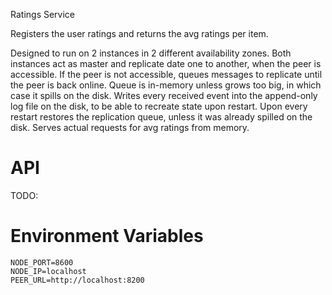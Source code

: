 Ratings Service

Registers the user ratings and returns the avg ratings per item.

Designed to run on 2 instances in 2 different availability zones.
Both instances act as master and replicate date one to another, when the peer is accessible.
If the peer is not accessible, queues messages to replicate until the peer is back online.
Queue is in-memory unless grows too big, in which case it spills on the disk.
Writes every received event into the append-only log file on the disk, to be able to recreate state upon restart.
Upon every restart restores the replication queue, unless it was already spilled on the disk.
Serves actual requests for avg ratings from memory.

# API

TODO:

# Environment Variables

```
NODE_PORT=8600
NODE_IP=localhost
PEER_URL=http://localhost:8200
```
